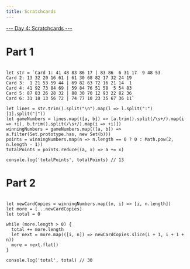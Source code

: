 ```yaml
---
title: Scratchcards
---
```


[--- Day 4: Scratchcards ---](https://adventofcode.com/2023/day/4)


# Part 1

<pre class="breakout"><code>
let str = `Card 1: 41 48 83 86 17 | 83 86  6 31 17  9 48 53
Card 2: 13 32 20 16 61 | 61 30 68 82 17 32 24 19
Card 3:  1 21 53 59 44 | 69 82 63 72 16 21 14  1
Card 4: 41 92 73 84 69 | 59 84 76 51 58  5 54 83
Card 5: 87 83 26 28 32 | 88 30 70 12 93 22 82 36
Card 6: 31 18 13 56 72 | 74 77 10 23 35 67 36 11`

let lines = str.trim().split("\n").map(l => l.split(":")[1].split("|"))
let gameNumbers = lines.map(([a, b]) => [a.trim().split(/\s+/).map(i => +i), b.trim().split(/\s+/).map(i => +i)])
winningNumbers = gameNumbers.map(([a, b]) => a.filter(Set.prototype.has, new Set(b)))
points = winningNumbers.map(n => n.length == 0 ? 0 : Math.pow(2, n.length - 1))
totalPoints = points.reduce((a, x) => a += x)

console.log('totalPoints', totalPoints) // 13
</code></pre>

# Part 2


<pre class="breakout"><code>
let newCardCopies = winningNumbers.map((n, i) => [i, n.length])
let more = [...newCardCopies]
let total = 0

while (more.length > 0) {
  total += more.length
  let next = more.map(([i, n]) => newCardCopies.slice(i + 1, i + 1 + n))
  more = next.flat()
}

console.log('total', total) // 30
</code></pre>
